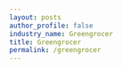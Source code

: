 ```yaml
---
layout: posts 
author_profile: false 
industry_name: Greengrocer
title: Greengrocer
permalink: /greengrocer
---
```


